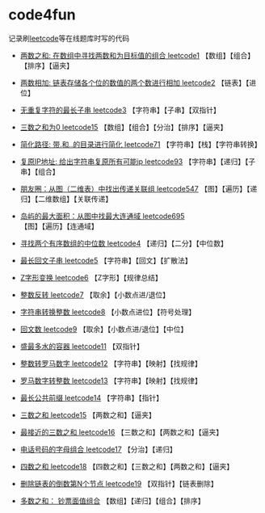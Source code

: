 # code4fun
记录刷[leetcode](https://leetcode-cn.com/problemset/all/)等在线题库时写的代码 

- [两数之和: 在数组中寻找两数和为目标值的组合 leetcode1](leetcode001-020/leetcode1-two-sum.py)
【数组】【组合】【排序】【逼夹】
- [两数相加: 链表存储各个位的数值的两个数进行相加 leetcode2](leetcode001-020/leetcode2-add-two-numbers.py)
【链表】【进位】
- [无重复字符的最长子串 leetcode3](leetcode001-020/leetcode3-longest-substring-without-repeating-characters.py)
【字符串】【子串】【双指针】
- [三数之和为0 leetcode15](leetcode001-020/leetcode15-3sum.py)
【数组】【组合】【分治】【排序】【逼夹】
- [简化路径: 带.和..的目录进行简化 leetcode71](leetcode061-080/leetcode71-simplify-path.py)
【字符串】【栈】【字符串转换】
- [复原IP地址: 给出字符串复原所有可能ip leetcode93](leetcode081-100/leetcode93-restore-ip-addresses.py)
【字符串】【递归】【子串】【组合】
- [朋友圈：从图（二维表）中找出传递关联组 leetcode547](leetcode541-560/leetcode547-friend-circles.py)
【图】【遍历】【递归】【二维数组】【关联传递】
- [岛屿的最大面积：从图中找最大连通域 leetcode695](leetcode681-700/leetcode695-max-area-of-island.py)
【图】【遍历】【连通域】
- [寻找两个有序数组的中位数 leetcode4](leetcode001-020/leetcode4-median-of-two-sorted-arrays.py)
【递归】【二分】【中位数】
- [最长回文子串 leetcode5](leetcode001-020/leetcode5-longest-palindromic-substring.py)
【字符串】【回文】【扩散法】
- [Z字形变换 leetcode6](leetcode001-020/leetcode6-zigzag-conversion.py)
【Z字形】【规律总结】
- [整数反转 leetcode7](leetcode001-020/leetcode7-reverse-integer.py)
【取余】【小数点进/退位】
- [字符串转换整数 leetcode8](leetcode001-020/leetcode8-string-to-integer-atoi.py)
【小数点进位】【符号处理】
- [回文数 leetcode9](leetcode001-020/leetcode9-palindrome-number.py)
【取余】【小数点进/退位】【中位】
- [盛最多水的容器 leetcode11](leetcode001-020/leetcode11-container-with-most-water.py)
【双指针】
- [整数转罗马数字 leetcode12](leetcode001-020/leetcode12-integer-to-roman.py)
【字符串】【映射】【找规律】
- [罗马数字转整数 leetcode13](leetcode001-020/leetcode13-roman-to-integer.py)
【字符串】【映射】【找规律】
- [最长公共前缀 leetcode14](leetcode001-020/leetcode14-longest-common-prefix.py)
【字符串】【指针】
- [三数之和 leetcode15](leetcode001-020/leetcode16-3sum.py)
【两数之和】【逼夹】
- [最接近的三数之和 leetcode16](leetcode001-020/leetcode16-3sum-closest.py)
【三数之和】【两数之和】【逼夹】
- [电话号码的字母组合 leetcode17](leetcode001-020/leetcode17-letter-combinations-of-a-phone-number.py)
【分治】【递归】
- [四数之和 leetcode18](leetcode001-020/leetcode18-4sum.py)
【四数之和】【三数之和】【两数之和】【逼夹】
- [删除链表的倒数第N个节点 leetcode19](leetcode001-020/leetcode19-remove-nth-node-from-end-of-list.py)
【双指针】【链表删除】

- [多数之和： 钞票面值组合](others/others1-find-cash-comb.py)
【数组】【递归】【组合】【排序】
